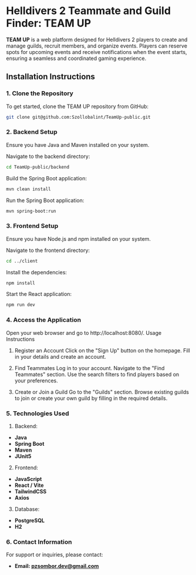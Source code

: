 # Helldivers 2 Teammate and Guild Finder: TEAM UP

**TEAM UP** is a web platform designed for Helldivers 2 players to create and manage guilds, recruit members, and organize events. Players can reserve spots for upcoming events and receive notifications when the event starts, ensuring a seamless and coordinated gaming experience.

## Installation Instructions

### 1. Clone the Repository
To get started, clone the TEAM UP repository from GitHub:
```bash
git clone git@github.com:Szollobalint/TeamUp-public.git
```

### 2. Backend Setup
Ensure you have Java and Maven installed on your system.

Navigate to the backend directory:

```bash
cd TeamUp-public/backend
```

Build the Spring Boot application:

```bash
mvn clean install
```

Run the Spring Boot application:

```bash
mvn spring-boot:run
```
### 3. Frontend Setup
   Ensure you have Node.js and npm installed on your system.

   Navigate to the frontend directory:

   ```bash
   cd ../client
   ```

   Install the dependencies:

   ```bash
   npm install
   ```

   Start the React application:

   ```bash
   npm run dev
   ```

### 4. Access the Application
   Open your web browser and go to http://localhost:8080/.
   Usage Instructions

1. Register an Account
   Click on the "Sign Up" button on the homepage.
   Fill in your details and create an account.

2. Find Teammates
   Log in to your account.
   Navigate to the "Find Teammates" section.
   Use the search filters to find players based on your preferences.

3. Create or Join a Guild
   Go to the "Guilds" section.
   Browse existing guilds to join or create your own guild by filling in the required details.
   
### 5. Technologies Used

1. Backend:

- **Java**
- **Spring Boot**
- **Maven**
- **JUnit5**

2. Frontend:

- **JavaScript**
- **React / Vite**
- **TailwindCSS**
- **Axios**

3. Database:

- **PostgreSQL**
- **H2**

### 6. Contact Information
For support or inquiries, please contact:
- **Email: pzsombor.dev@gmail.com**